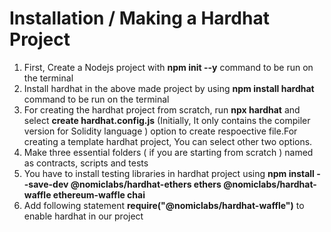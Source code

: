 <h1>Installation / Making a Hardhat Project</h1>
<ol>
    <li>First, Create a Nodejs project with <b>npm init --y</b> command to be run on the terminal</li>
    <li>Install hardhat in the above made project by using <b>npm install hardhat</b> command to be run on the terminal</li>
    <li>For creating the hardhat project from scratch, run <b>npx hardhat</b> and select <b>create hardhat.config.js</b> (Initially, It only contains the compiler version for Solidity language ) option to create respoective file.For creating a template hardhat project, You can select other two options.</li>
    <li>Make three essential folders ( if you are starting from scratch ) named as contracts, scripts and tests</li>
    <li>You have to install testing libraries in hardhat project using <b>npm install --save-dev @nomiclabs/hardhat-ethers ethers @nomiclabs/hardhat-waffle ethereum-waffle chai</b></li>
    <li>Add following statement <b>require("@nomiclabs/hardhat-waffle")</b> to enable hardhat in our project</li>
</ol>